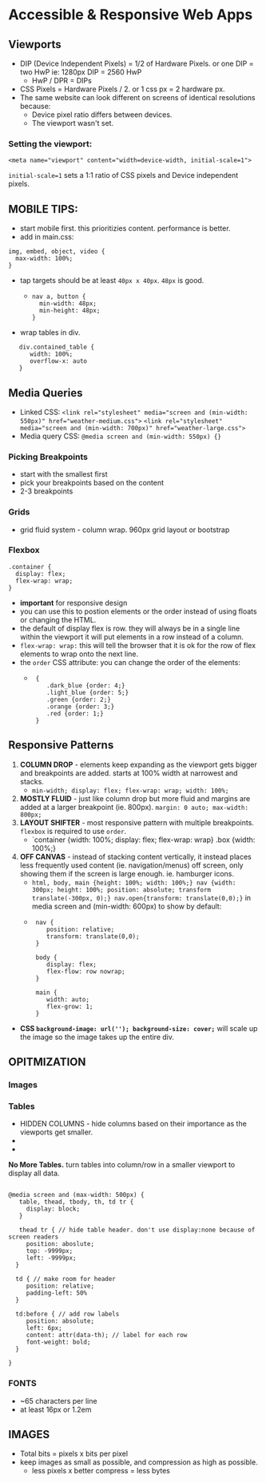 # Accessible & Responsive Web Apps

## Viewports

* DIP (Device Independent Pixels) = 1/2 of Hardware Pixels. or one DIP = two HwP ie: 1280px DIP = 2560 HwP
    * HwP / DPR = DIPs
* CSS Pixels = Hardware Pixels / 2. or 1 css px = 2 hardware px.
* The same website can look different on screens of identical resolutions because:
    * Device pixel ratio differs between devices.
    * The viewport wasn't set.

### Setting the viewport:
```
<meta name="viewport" content="width=device-width, initial-scale=1">
```
`initial-scale=1` sets a 1:1 ratio of CSS pixels and Device independent pixels.

## MOBILE TIPS: 
* start mobile first. this prioritizies content. performance is better.
* add in main.css:
```
img, embed, object, video {
  max-width: 100%;
}

```

* tap targets should be at least `40px x 40px`. `48px` is good.
  * ```
    nav a, button {
      min-width: 48px;
      min-height: 48px;
    }
    ```
* wrap tables in div.
```
   div.contained_table {
      width: 100%;
      overflow-x: auto
   }
```
 
 ## Media Queries
 * Linked CSS: `<link rel="stylesheet" media="screen and (min-width: 550px)" href="weather-medium.css">` `<link rel="stylesheet" media="screen and (min-width: 700px)" href="weather-large.css">`
 * Media query CSS: `@media screen and (min-width: 550px) {}`
 
 ### Picking Breakpoints
 * start with the smallest first
 * pick your breakpoints based on the content
 * 2-3 breakpoints
 
 ### Grids
 * grid fluid system - column wrap. 960px grid layout or bootstrap
 
 ### Flexbox
 ```
 .container {
   display: flex;
   flex-wrap: wrap;
 }
 ```
* **important** for responsive design
* you can use this to postion elements or the order instead of using floats or changing the HTML.
* the default of display flex is row. they will always be in a single line within the viewport it will put elements in a row instead of a column.
* `flex-wrap: wrap:` this will tell the browser that it is ok for the row of flex elements to wrap onto the next line.
* the `order` CSS attribute: you can change the order of the elements:
   * ```
      {
         .dark_blue {order: 4;}
         .light_blue {order: 5;}
         .green {order: 2;}
         .orange {order: 3;}
         .red {order: 1;}
      }
      ```
## Responsive Patterns

1. **COLUMN DROP** -  elements keep expanding as the viewport gets bigger and breakpoints are added. starts at 100% width at narrowest and stacks.
   * `min-width; display: flex; flex-wrap: wrap; width: 100%;`
2. **MOSTLY FLUID** - just like column drop but more fluid and margins are added at a larger breakpoint (ie. 800px). `margin: 0 auto; max-width: 800px;`
3. **LAYOUT SHIFTER** - most responsive pattern with multiple breakpoints. `flexbox` is required to use `order`.
   * `container {width: 100%; display: flex; flex-wrap: wrap} .box {width: 100%;}
4. **OFF CANVAS** - instead of stacking content vertically, it instead places less frequently used content (ie. navigation/menus) off screen, only showing them if the screen is large enough. ie. hamburger icons.
   * `html, body, main {height: 100%; width: 100%;} nav {width: 300px; height: 100%; position: absolute; transform translate(-300px, 0);} nav.open{transform: translate(0,0);}` in media screen and (min-width: 600px) to show by default:
   * ```
      nav {
         position: relative;
         transform: translate(0,0);
      }
      
      body {
         display: flex;
         flex-flow: row nowrap;
      }
      
      main {
         width: auto;
         flex-grow: 1;
      }
      ```
* **CSS `background-image: url(''); background-size: cover;`** will scale up the image so the image takes up the entire div.

## OPITMIZATION

### Images

### Tables
 * HIDDEN COLUMNS - hide columns based on their importance as the viewports get smaller.
 *
 *


**No More Tables.** turn tables into column/row in a smaller viewport to display all data.
 ```
 
 @media screen and (max-width: 500px) {
    table, thead, tbody, th, td tr {
      display: block;
    }
    
    thead tr { // hide table header. don't use display:none because of screen readers
      position: aboslute;
      top: -9999px;
      left: -9999px;
   }
   
   td { // make room for header
      position: relative;
      padding-left: 50%
   }
   
   td:before { // add row labels
      position: absolute;
      left: 6px;
      content: attr(data-th); // label for each row
      font-weight: bold;
   }
    
 }
 ```
### FONTS
* ~65 characters per line
* at least 16px or 1.2em

## IMAGES

* Total bits = pixels x bits per pixel
* keep images as small as possible, and compression as high as possible.
  * less pixels x better compress = less bytes

